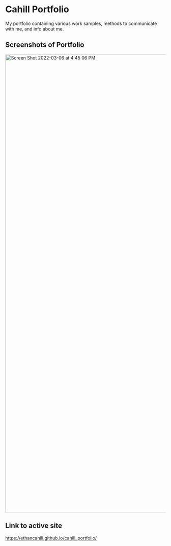 # Cahill Portfolio

My portfolio containing various work samples, methods to communicate with me, and info about me.

## Screenshots of Portfolio

<img width="1440" alt="Screen Shot 2022-03-06 at 4 45 06 PM" src="https://user-images.githubusercontent.com/99375366/156943744-2ffc270a-fa04-4f77-b016-5c31bc35b106.png">

## Link to active site

https://ethancahill.github.io/cahill_portfolio/
